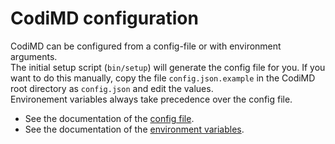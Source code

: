 # CodiMD configuration

CodiMD can be configured from a config-file or with environment arguments.  
The initial setup script (`bin/setup`) will generate the config file for you. If you want to do this manually, copy the file `config.json.example` in the CodiMD root directory as `config.json` and edit the values.  
Environement variables always take precedence over the config file.

* See the documentation of the [config file](/config/file.md).
* See the documentation of the [environment variables](/config/env.md).
